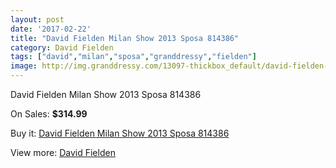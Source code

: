 ```yaml
---
layout: post
date: '2017-02-22'
title: "David Fielden Milan Show 2013 Sposa 814386"
category: David Fielden
tags: ["david","milan","sposa","granddressy","fielden"]
image: http://img.granddressy.com/13097-thickbox_default/david-fielden-milan-show-2013-sposa-814386.jpg
---
```

David Fielden Milan Show 2013 Sposa 814386

On Sales: **$314.99**
<a href="https://www.granddressy.com/en/david-fielden/12165-david-fielden-milan-show-2013-sposa-814386.html"><amp-img layout="responsive" width="600" height="600" src="//img.granddressy.com/13097-thickbox_default/david-fielden-milan-show-2013-sposa-814386.jpg" alt="David Fielden Milan Show 2013 Sposa 814386 0" /></a>

Buy it: [David Fielden Milan Show 2013 Sposa 814386](https://www.granddressy.com/en/david-fielden/12165-david-fielden-milan-show-2013-sposa-814386.html "David Fielden Milan Show 2013 Sposa 814386")

View more: [David Fielden](https://www.granddressy.com/en/41-david-fielden "David Fielden")